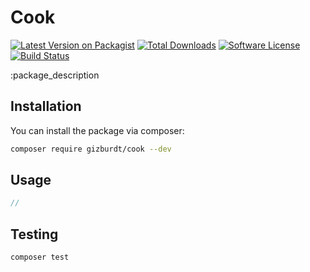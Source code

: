 # Cook

[![Latest Version on Packagist](https://img.shields.io/packagist/v/gizburdt/:package_name.svg?style=flat-square)](https://packagist.org/packages/gizburdt/:package_name)
[![Total Downloads](https://img.shields.io/packagist/dt/gizburdt/:package_name.svg?style=flat-square)](https://packagist.org/packages/gizburdt/:package_name)
[![Software License](https://img.shields.io/badge/license-MIT-brightgreen.svg?style=flat-square)](LICENSE.md)
[![Build Status](https://img.shields.io/travis/gizburdt/:package_name/master.svg?style=flat-square)](https://travis-ci.org/gizburdt/:package_name)

:package_description

## Installation

You can install the package via composer:

``` bash
composer require gizburdt/cook --dev
```

## Usage

``` php
//
```

## Testing

``` bash
composer test
```
